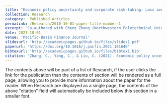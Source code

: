 ```yaml
---
title: "Economic policy uncertainty and corporate risk-taking: Loss aversion or opportunity expectations"
collection: Research
category:  Published Articles
permalink: /Research/2010-10-01-paper-title-number-1
excerpt: 'Co-authored with Cheng Zhang (Northwestern Polytechnical University) and Chunhong Yang (XJTU)'
date: 2021-10-01
venue: 'Pacific-Basin Finance Journal'
slidesurl: 'http://academicpages.github.io/files/slides1.pdf'
paperurl: 'https://doi.org/10.1016/j.pacfin.2021.101640'
bibtexurl: 'http://academicpages.github.io/files/bibtex1.bib'
citation: 'Zhang, C., Yang, C., & Liu, C. (2021). Economic policy uncertainty and corporate risk-taking: Loss aversion or opportunity expectations. Pacific-Basin Finance Journal, 69, 101640.'
---
```

The contents above will be part of a list of Research, if the user clicks the link for the publication than the contents of section will be rendered as a full page, allowing you to provide more information about the paper for the reader. When Research are displayed as a single page, the contents of the above "citation" field will automatically be included below this section in a smaller font.
